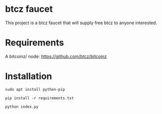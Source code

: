# btcz faucet
This project is a btcz faucet that will supply free btcz to anyone interested. 

# Requirements

A bitcoinz/ node: https://github.com/btcz/bitcoinz

# Installation

`sudo apt install python-pip`

`pip install -r requirements.txt`

`python index.py`
